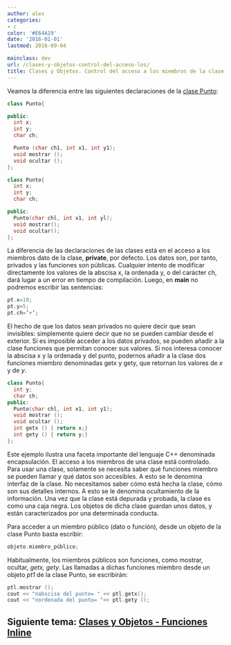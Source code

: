 ```yaml
---
author: alex
categories:
- c
color: '#E64A19'
date: '2016-01-01'
lastmod: 2016-09-04

mainclass: dev
url: /clases-y-objetos-control-del-acceso-los/
title: Clases y Objetos. Control del acceso a los miembros de la clase
---
```


Veamos la diferencia entre las siguientes declaraciones de la [clase Punto][1]:

<!--more--><!--ad-->

```cpp
class Punto{

public:
  int x;
  int y;
  char ch;

  Punto (char ch1, int x1, int y1);
  void mostrar ();
  void ocultar ();
};
```

```cpp
class Punto{
  int x;
  int y;
  char ch;

public:
  Punto(char chl, int x1, int yl);
  void mostrar();
  void ocultar();
};
```

La diferencia de las declaraciones de las clases está en el acceso a los miembros dato de la clase, **private**, por defecto. Los datos son, por tanto, privados y las funciones son públicas. Cualquier intento de modificar directamente los valores de la abscisa x, la ordenada y, o del carácter ch, dará lugar a un error en tiempo de compilación. Luego, en **main** no podremos escribir las sentencias:

```cpp
pt.x=19;
pt.y=5;
pt.ch=’+’;
```

El hecho de que los datos sean privados no quiere decir que sean invisibles: simplemente quiere decir que no se pueden cambiar desde el exterior. Si es imposible acceder a los datos privados, se pueden añadir a la clase funciones que permitan conocer sus valores. Si nos interesa conocer la abscisa x y la ordenada y del punto, podernos añadir a la clase dos funciones miembro denominadas getx y gety, que retornan los valores de *x* y de *y*.

```cpp
class Punto{
  int y;
  char ch;
public:
  Punto(char chl, int x1, int y1);
  void mostrar ();
  void ocultar ();
  int getx () { return x;}
  int gety () { return y;}
};
```

Este ejemplo ilustra una faceta importante del lenguaje C++ denominada encapsulación. El acceso a los miembros de una clase está controlado. Para usar una clase, solamente se necesita saber qué funciones miembro se pueden llamar y qué datos son accesibles. A esto se le denomina interfaz de la clase. No necesitamos saber cómo está hecha la clase, cómo son sus detalles internos. A esto se le denomina ocultamiento de la información. Una vez que la clase está depurada y probada, la clase es como una caja negra. Los objetos de dicha clase guardan unos datos, y están caracterizados por una determinada conducta.

Para acceder a un miembro público (dato o función), desde un objeto de la clase Punto basta escribir:

```cpp
objeto.miembro_público;
```

Habitualmente, los miembros públicos son funciones, como mostrar, ocultar, *getx, gety*. Las llamadas a dichas funciones miembro desde un objeto *pt1* de la clase Punto, se escribirán:

```cpp
ptl.mostrar ();
cout << "nabscisa del punto= " << ptl.getx();
cout << "nordenada del punto= "<< ptl.gety ();
```

## Siguiente tema: [Clases y Objetos - Funciones Inline][2]

 [1]: https://elbauldelprogramador.com/clases-y-objetos-definir-una-clase/
 [2]: https://elbauldelprogramador.com/clases-y-objetos-funciones-inline/
